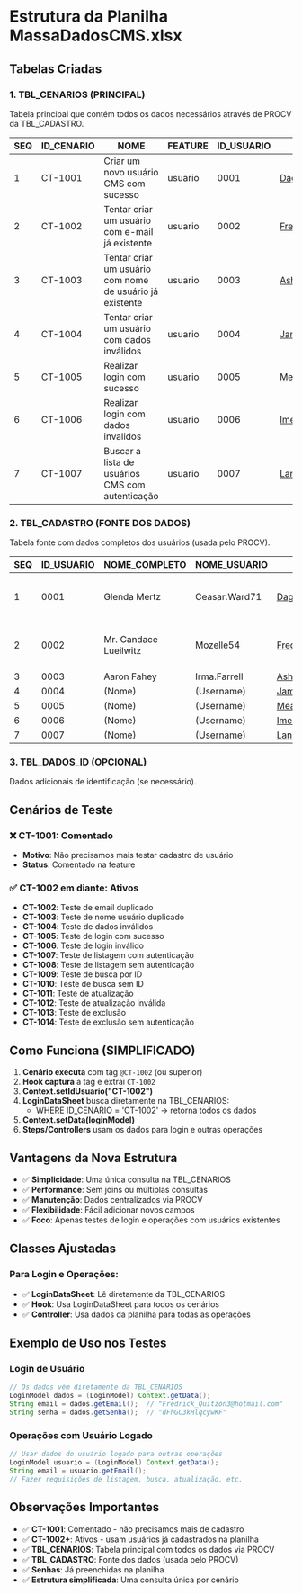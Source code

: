 # Estrutura da Planilha MassaDadosCMS.xlsx

## Tabelas Criadas

### 1. TBL_CENARIOS (PRINCIPAL)
Tabela principal que contém todos os dados necessários através de PROCV da TBL_CADASTRO.

| SEQ | ID_CENARIO | NOME | FEATURE | ID_USUARIO | EMAIL | SENHA |
|-----|------------|------|---------|------------|-------|-------|
| 1   | CT-1001    | Criar um novo usuário CMS com sucesso | usuario | 0001 | Dagmar.Mitchell25@hotmail.com | nWJzWZhqf5ZooiA |
| 2   | CT-1002    | Tentar criar um usuário com e-mail já existente | usuario | 0002 | Fredrick_Quitzon3@hotmail.com | dFhGC3kHlqcywKF |
| 3   | CT-1003    | Tentar criar um usuário com nome de usuário já existente | usuario | 0003 | Ashly.Rath@gmail.com | Vp6mdcGBLMJ6P3Y |
| 4   | CT-1004    | Tentar criar um usuário com dados inválidos | usuario | 0004 | Jamel52@hotmail.com | wcSFOMJNXAgb7Mv |
| 5   | CT-1005    | Realizar login com sucesso | usuario | 0005 | Meaghan48@hotmail.com | ryRCq04bQs4PLpq |
| 6   | CT-1006    | Realizar login com dados invalidos | usuario | 0006 | Imelda.Oberbrunner98@yahoo.com | yuxZmbMvp8XGjZV |
| 7   | CT-1007    | Buscar a lista de usuários CMS com autenticação | usuario | 0007 | Landen_Greenholt@yahoo.com | ioRa43yC2pMVewi |

### 2. TBL_CADASTRO (FONTE DOS DADOS)
Tabela fonte com dados completos dos usuários (usada pelo PROCV).

| SEQ | ID_USUARIO | NOME_COMPLETO | NOME_USUARIO | EMAIL | ID | SENHA |
|-----|------------|---------------|--------------|-------|----|-------|
| 1   | 0001       | Glenda Mertz  | Ceasar.Ward71 | Dagmar.Mitchell25@hotmail.com | b3ee84a9-8789-42ad-a108-8dbd00609c22 | nWJzWZhqf5ZooiA |
| 2   | 0002       | Mr. Candace Lueilwitz | Mozelle54 | Fredrick_Quitzon3@hotmail.com | 3da73e8f-4790-4cc8-ae67-11c87d6544d3 | dFhGC3kHlqcywKF |
| 3   | 0003       | Aaron Fahey   | Irma.Farrell | Ashly.Rath@gmail.com | (UUID) | Vp6mdcGBLMJ6P3Y |
| 4   | 0004       | (Nome)        | (Username)   | Jamel52@hotmail.com | (UUID) | wcSFOMJNXAgb7Mv |
| 5   | 0005       | (Nome)        | (Username)   | Meaghan48@hotmail.com | (UUID) | ryRCq04bQs4PLpq |
| 6   | 0006       | (Nome)        | (Username)   | Imelda.Oberbrunner98@yahoo.com | (UUID) | yuxZmbMvp8XGjZV |
| 7   | 0007       | (Nome)        | (Username)   | Landen_Greenholt@yahoo.com | (UUID) | ioRa43yC2pMVewi |

### 3. TBL_DADOS_ID (OPCIONAL)
Dados adicionais de identificação (se necessário).

## Cenários de Teste

### ❌ CT-1001: Comentado
- **Motivo**: Não precisamos mais testar cadastro de usuário
- **Status**: Comentado na feature

### ✅ CT-1002 em diante: Ativos
- **CT-1002**: Teste de email duplicado
- **CT-1003**: Teste de nome usuário duplicado  
- **CT-1004**: Teste de dados inválidos
- **CT-1005**: Teste de login com sucesso
- **CT-1006**: Teste de login inválido
- **CT-1007**: Teste de listagem com autenticação
- **CT-1008**: Teste de listagem sem autenticação
- **CT-1009**: Teste de busca por ID
- **CT-1010**: Teste de busca sem ID
- **CT-1011**: Teste de atualização
- **CT-1012**: Teste de atualização inválida
- **CT-1013**: Teste de exclusão
- **CT-1014**: Teste de exclusão sem autenticação

## Como Funciona (SIMPLIFICADO)

1. **Cenário executa** com tag `@CT-1002` (ou superior)
2. **Hook captura** a tag e extrai `CT-1002`
3. **Context.setIdUsuario("CT-1002")**
4. **LoginDataSheet** busca diretamente na TBL_CENARIOS:
   - WHERE ID_CENARIO = 'CT-1002' → retorna todos os dados
5. **Context.setData(loginModel)**
6. **Steps/Controllers** usam os dados para login e outras operações

## Vantagens da Nova Estrutura

- ✅ **Simplicidade**: Uma única consulta na TBL_CENARIOS
- ✅ **Performance**: Sem joins ou múltiplas consultas
- ✅ **Manutenção**: Dados centralizados via PROCV
- ✅ **Flexibilidade**: Fácil adicionar novos campos
- ✅ **Foco**: Apenas testes de login e operações com usuários existentes

## Classes Ajustadas

### Para Login e Operações:
- ✅ **LoginDataSheet**: Lê diretamente da TBL_CENARIOS
- ✅ **Hook**: Usa LoginDataSheet para todos os cenários
- ✅ **Controller**: Usa dados da planilha para todas as operações

## Exemplo de Uso nos Testes

### Login de Usuário
```java
// Os dados vêm diretamente da TBL_CENARIOS
LoginModel dados = (LoginModel) Context.getData();
String email = dados.getEmail();  // "Fredrick_Quitzon3@hotmail.com"
String senha = dados.getSenha();  // "dFhGC3kHlqcywKF"
```

### Operações com Usuário Logado
```java
// Usar dados do usuário logado para outras operações
LoginModel usuario = (LoginModel) Context.getData();
String email = usuario.getEmail();
// Fazer requisições de listagem, busca, atualização, etc.
```

## Observações Importantes

- ✅ **CT-1001**: Comentado - não precisamos mais de cadastro
- ✅ **CT-1002+**: Ativos - usam usuários já cadastrados na planilha
- ✅ **TBL_CENARIOS**: Tabela principal com todos os dados via PROCV
- ✅ **TBL_CADASTRO**: Fonte dos dados (usada pelo PROCV)
- ✅ **Senhas**: Já preenchidas na planilha
- ✅ **Estrutura simplificada**: Uma consulta única por cenário 